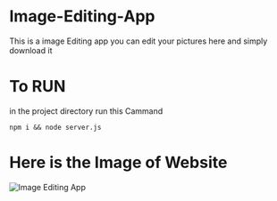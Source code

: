 # Image-Editing-App

This is a image Editing app you can edit your pictures here and simply download it

# To RUN
in the project directory run this Cammand

 ```npm i && node server.js```
 
 # Here is the Image of Website

![Image Editing App](/public/image.png)


